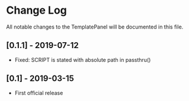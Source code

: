 Change Log
==========

All notable changes to the TemplatePanel will be documented in this file.

[0.1.1] - 2019-07-12
--------------------

- Fixed: SCRIPT is stated with absolute path in passthru()

[0.1] - 2019-03-15
------------------

- First official release
